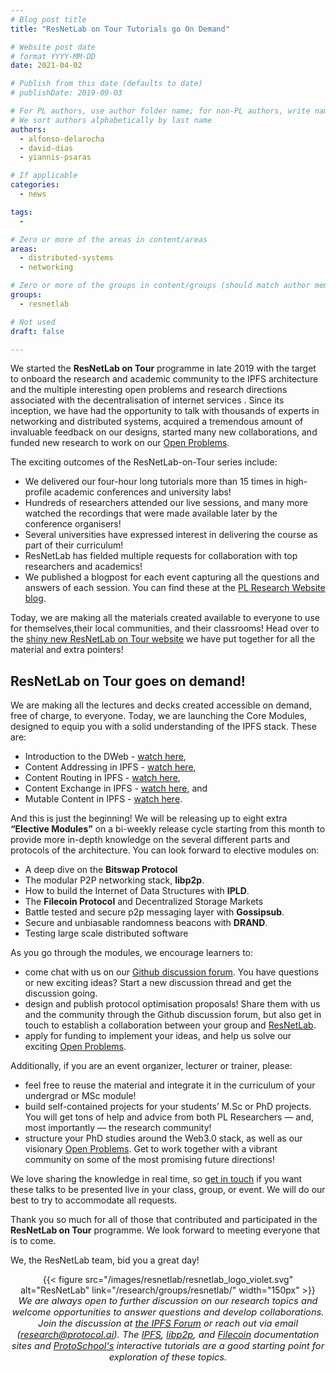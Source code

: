 ```yaml
---
# Blog post title
title: "ResNetLab on Tour Tutorials go On Demand"

# Website post date
# format YYYY-MM-DD
date: 2021-04-02

# Publish from this date (defaults to date)
# publishDate: 2019-09-03

# For PL authors, use author folder name; for non-PL authors, write name as in paper within ""
# We sort authors alphabetically by last name
authors:
  - alfonso-delarocha
  - david-dias  
  - yiannis-psaras

# If applicable
categories:
  - news

tags:
  -

# Zero or more of the areas in content/areas
areas:
  - distributed-systems
  - networking

# Zero or more of the groups in content/groups (should match author membership)
groups:
  - resnetlab

# Not used
draft: false

---
```


We started the **ResNetLab on Tour** programme in late 2019 with the target to onboard the research and academic community to the IPFS architecture and the multiple interesting open problems and research directions associated with the decentralisation of internet services . Since its inception, we have had the opportunity to talk with thousands of experts in networking and distributed systems, acquired a tremendous amount of invaluable feedback on our designs, started many new collaborations,  and funded new research to work on our [Open Problems](https://github.com/protocol/ResNetLab/tree/master/OPEN_PROBLEMS). 


The exciting outcomes of the ResNetLab-on-Tour series include:
- We delivered our four-hour long tutorials more than 15 times in high-profile academic conferences and university labs!
- Hundreds of researchers attended our live sessions, and many more watched the recordings that were made available later by the conference organisers!
- Several universities have expressed interest  in delivering the course as part of their curriculum!
- ResNetLab has fielded multiple requests for collaboration with top researchers and academics!
- We published a blogpost for each event capturing all the questions and answers of each session. You can find these at the [PL Research Website blog](https://research.protocol.ai/blog/tags/resnetlab-on-tour/).

Today, we are making all the materials created available to everyone to use for themselves,their local communities, and their classrooms! Head over to the [shiny new ResNetLab on Tour website](https://research.protocol.ai/tutorials/resnetlab-on-tour) we have put together for all the material and extra pointers!

## ResNetLab on Tour goes on demand!

We are making all the lectures and decks created accessible on demand, free of charge, to everyone. Today, we are launching the Core Modules, designed to equip you with a solid understanding of the IPFS stack. These are:
- Introduction to the DWeb - [watch here](link),
- Content Addressing in IPFS - [watch here](link),
- Content Routing in IPFS - [watch here](link),
- Content Exchange in IPFS - [watch here](link), and
- Mutable Content in IPFS - [watch here](link).

And this is just the beginning! We will be releasing up to eight extra **“Elective Modules”** on a bi-weekly release cycle starting from this month to provide more in-depth knowledge on the several different parts and protocols of the architecture. You can look forward to  elective modules on:
- A deep dive on the **Bitswap Protocol**
- The modular P2P networking stack, **libp2p**.
- How to build the Internet of Data Structures with **IPLD**.
- The **Filecoin Protocol** and Decentralized Storage Markets
- Battle tested and secure p2p messaging layer with **Gossipsub**.
- Secure and unbiasable randomness beacons with **DRAND**.
- Testing large scale distributed software

As you go through the modules, we encourage learners to:
- come chat with us on our [Github discussion forum](https://github.com/protocol/ResNetLab/discussions/categories/resnetlab-on-tour-tutorial-q-a). You have questions or new exciting ideas? Start a new discussion thread and get the discussion going.
- design and publish protocol optimisation proposals! Share them with us and the community through the Github discussion forum, but also get in touch to establish a collaboration between your group and [ResNetLab](https://research.protocol.ai/groups/resnetlab/).
- apply for funding to implement your ideas, and help us solve our exciting [Open Problems](https://github.com/protocol/ResNetLab/tree/master/OPEN_PROBLEMS).

Additionally, if you are an event organizer, lecturer or trainer, please:
- feel free to reuse the material and integrate it in the curriculum of your undergrad or MSc module!
- build self-contained projects for your students’ M.Sc or PhD projects. You will get tons of help and advice from both PL Researchers — and, most importantly — the research community!
- structure your PhD studies around the Web3.0 stack, as well as our visionary [Open Problems](https://github.com/protocol/ResNetLab/tree/master/OPEN_PROBLEMS). Get to work together with a vibrant community on some of the most promising future directions!

We love sharing the knowledge in real time, so [get in touch](https://docs.google.com/forms/d/e/1FAIpQLSdxIgPmfuh8wy-4NRRg7jsmQ5JuqmBBtmAkSD9hvRW6AiO9qw/viewform) if you want these talks to be presented live in your class, group, or event. We will do our best to try to accommodate all requests.

Thank you so much for all of those that contributed and participated in the **ResNetLab on Tour** programme. We look forward to meeting everyone that is to come.

We, the ResNetLab team, bid you a great day!


<center>{{< figure src="/images/resnetlab/resnetlab_logo_violet.svg" alt="ResNetLab" link="/research/groups/resnetlab/" width="150px" >}}</center>

<center style=font-size:11pt><i> We are always open to further discussion on our research topics and welcome opportunities to answer questions and develop collaborations. Join the discussion at <a href
="https://discuss.ipfs.io"> the IPFS Forum</a> or reach out via email (<a href="mailto:research@protocol.ai">research@protocol.ai</a>). The <a href="https://docs.ipfs.io">IPFS</a>, <a href="https://docs.libp2p.io">libp2p</a>, and <a href="https://docs.filecoin.io">Filecoin</a> documentation sites and <a href="https://proto.school"> ProtoSchool's</a> interactive tutorials are a good starting point for exploration of these topics.</i></center>
